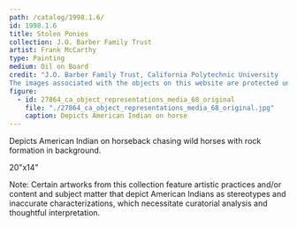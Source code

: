 ```yaml
---
path: /catalog/1998.1.6/
id: 1998.1.6
title: Stolen Ponies
collection: J.O. Barber Family Trust
artist: Frank McCarthy
type: Painting
medium: Oil on Board
credit: "J.O. Barber Family Trust, California Polytechnic University
The images associated with the objects on this website are protected under United States copyright laws. We are pleased to share these materials as an educational resource for the public for non-commercial, educational and personal use only, or for fair use as defined by law."
figure:
  - id: 27864_ca_object_representations_media_68_original
    file: "./27864_ca_object_representations_media_68_original.jpg"
    caption: Depicts American Indian on horse
---
```

Depicts American Indian on horseback chasing wild horses with rock formation in background. 

20"x14"

Note: Certain artworks from this collection feature artistic practices and/or content and subject matter that depict American Indians as stereotypes and inaccurate characterizations, which necessitate curatorial analysis and thoughtful interpretation.
